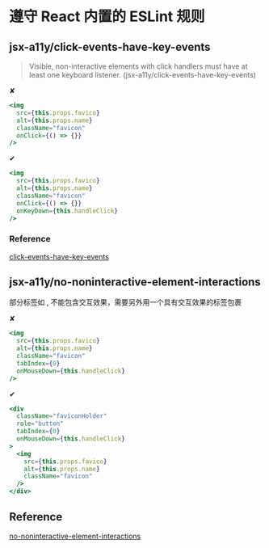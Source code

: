 # 遵守 React 内置的 ESLint 规则

## jsx-a11y/click-events-have-key-events

> Visible, non-interactive elements with click handlers must have at least one keyboard listener. (jsx-a11y/click-events-have-key-events)

✘

```jsx
<img
  src={this.props.favico}
  alt={this.props.name}
  className="favicon"
  onClick={() => {}}
/>
```

✔︎

```jsx
<img
  src={this.props.favico}
  alt={this.props.name}
  className="favicon"
  onClick={() => {}}
  onKeyDown={this.handleClick}
/>
```

### Reference

[click-events-have-key-events](https://github.com/evcohen/eslint-plugin-jsx-a11y/blob/master/docs/rules/click-events-have-key-events.md)

## jsx-a11y/no-noninteractive-element-interactions

部分标签如 <img>, 不能包含交互效果，需要另外用一个具有交互效果的标签包裹

✘

```jsx
<img
  src={this.props.favico}
  alt={this.props.name}
  className="favicon"
  tabIndex={0}
  onMouseDown={this.handleClick}
/>
```

✔︎

```jsx
<div
  className="faviconHolder"
  role="button"
  tabIndex={0}
  onMouseDown={this.handleClick}
>
  <img
    src={this.props.favico}
    alt={this.props.name}
    className="favicon"
  />
</div>
```

## Reference

[no-noninteractive-element-interactions](https://github.com/evcohen/eslint-plugin-jsx-a11y/blob/master/docs/rules/no-noninteractive-element-interactions.md)



